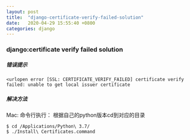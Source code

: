 ```yaml
---
layout: post
title:  "django-certificate-verify-failed-solution"
date:   2020-04-29 15:55:40 +0800
categories: django
---
```


### django:certificate verify failed solution

##### 错误提示
```
<urlopen error [SSL: CERTIFICATE_VERIFY_FAILED] certificate verify failed: unable to get local issuer certificate
```

##### 解决方法

Mac: 
命令行执行：
根据自己的python版本cd到对应的目录
```
$ cd /Applications/Python\ 3.7/
$ ./Install\ Certificates.command
```

